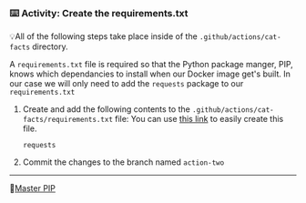 ### :keyboard: Activity: Create the requirements.txt

💡All of the following steps take place inside of the `.github/actions/cat-facts` directory.

A `requirements.txt` file is required so that the Python package manger, PIP, knows which dependancies to install when our Docker image get's built. In our case we will only need to add the `requests` package to our `requirements.txt`

1. Create and add the following contents to the `.github/actions/cat-facts/requirements.txt` file:
   You can use [this link]({{quicklink}}) to easily create this file.

   ```text
   requests
   ```

1. Commit the changes to the branch named `action-two`

---

📖[Master PIP](https://www.pythonforbeginners.com/pip/)
